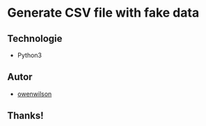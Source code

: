 # Generate CSV file with fake data

## Technologie

- Python3

## Autor

- [owenwilson](https://github.com/owenwilson)

## Thanks!
